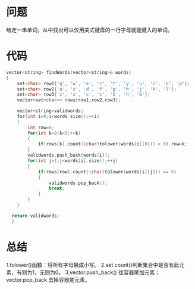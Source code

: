 # 问题
给定一串单词，从中找出可以仅用美式键盘的一行字母就能键入的单词。
# 代码
```c
vector<string> findWords(vector<string>& words)
{
    set<char> row1{'q', 'w', 'e', 'r', 't', 'y', 'u', 'i', 'o', 'p'};
    set<char> row2{'a', 's', 'd', 'f', 'g', 'h', 'j', 'k', 'l'};
    set<char> row3{'z', 'x', 'c', 'v', 'b', 'n', 'm'};
    vector<set<char>> rows{row1,row2,row3};

    vector<string>validwords;
    for(int i=0;i<words.size();++i)
    {
        int row=0;
        for(int k=0;k<3;++k)
        {
            if(rows[k].count((char)tolower(words[i][0])) > 0) row=k;
        }
        validwords.push_back(words[i]);
        for(int j=1;j<words[i].size();++j)
        {
            if(rows[row].count((char)tolower(words[i][j])) == 0)
            {
                validwords.pop_back();
                break;
            }
        }
    }

  return validwords;  
  }
```
# 总结
1.tolower()函数：将所有字母换成小写。
2.set.count()判断集合中是否有此元素，有则为1，无则为0。
3.vector.push_back() 往容器尾加元素；vector.pop_back 去掉容器尾元素。
